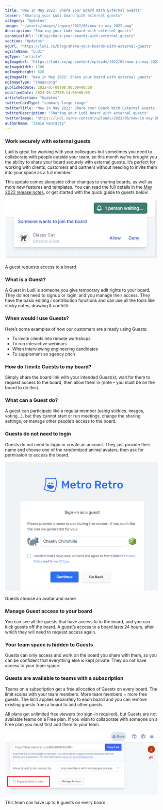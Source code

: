 ```yaml
---
title: "New In May 2022: Share Your Board With External Guests"
teaser: "Sharing your Ludi board with external guests"
category: "Updates"
image: "~/assets/images/legacy/2022/05/new-in-may-2022.png"
description: "Sharing your Ludi board with external guests"
canonicalUrl: "/blog/share-your-boards-with-external-guests"
section: "Updates"
ogUrl: "https://ludi.co/blog/share-your-boards-with-external-guests"
ogSiteName: "Ludi"
ogType: "article"
ogImageUrl: "https://ludi.co/wp-content/uploads/2022/05/new-in-may-2022.png"
ogImageWidth: 1200
ogImageHeight: 628
ogImageAlt: "New in May 2022: Share your board with external guests"
ogImageType: "image/png"
publishedDate: 2022-05-09T00:00:00+00:00
modifiedDate: 2024-08-12T09:14:00+00:00
articleSection: "Updates"
twitterCardType: "summary_large_image"
twitterTitle: "New In May 2022: Share Your Board With External Guests | Ludi"
twitterDescription: "Sharing your Ludi board with external guests"
twitterImage: "https://ludi.co/wp-content/uploads/2022/05/new-in-may-2022.png"
authorName: "Jamie Hanratty"
---
```


### Work securely with external guests

Ludi is great for working with your colleagues but sometimes you need to collaborate with people outside your team, so this month we’ve brought you the ability to share your board securely with external guests. It’s perfect for working with clients, customers and partners without needing to invite them into your space as a full member.

This update comes alongside other changes to sharing boards, as well as more new features and templates. You can read the full details in the [May 2022 release notes](https://updates.metroretro.io/external-guests-better-sharing-v2.49-uuvn2), or get started with the quick guide to guests below.

![](../../assets/images/legacy/2023/05/63453dd8de5b3ce2c59ab50c_image-149.png)

A guest requests access to a board

### What is a Guest?

A Guest in Ludi is someone you give temporary edit rights to your board. They do not need to signup or login, and you manage their access. They have the basic editing / contribution functions and can use all the tools like sticky notes, drawing & confetti.

### When would I use Guests?

Here’s some examples of how our customers are already using Guests:

- To invite clients into remote workshops
- To run interactive webinars
- When interviewing engineering candidates
- To supplement an agency pitch

### How do I invite Guests to my board?

Simply share the board link with your intended Guest(s), wait for them to request access to the board, then allow them in (note – you must be on the board to do this).

### What can a Guest do?

A guest can participate like a regular member (using stickies, images, voting…), but they cannot start or run meetings, change the sharing settings, or manage other people’s access to the board.

### Guests do not need to login

Guests do not need to login or create an account. They just provide their name and choose one of the randomized animal avatars, then ask for permission to access the board.

![](../../assets/images/legacy/2023/05/63454361a88043c419b0555b_spaces2F-MTLRFXF_qrbajtZtGqf2Fuploads2FMoOXYfxBM63jWguNc1Ds2Fimage.png)

Guests choose an avatar and name

### Manage Guest access to your board

You can see all the guests that have access to to the board, and you can kick guests off the board. A guest’s access to a board lasts 24 hours, after which they will need to request access again.

### Your team space is hidden to Guests

Guests can only access and work on the board you share with them, so you can be confident that everything else is kept private. They do not have access to your team space.

### Guests are available to teams with a subscription

Teams on a subscription get a free allocation of Guests on every board. The limit scales with your team members. More team members = more free guests. The limit applies separately to each board and you can remove existing guests from a board to add other guests.

All plans get unlimited free viewers (no sign-in required), but Guests are not available teams on a Free plan. If you wish to collaborate with someone on a Free plan you must first add them to your team.

![](../../assets/images/legacy/2023/05/6345439f754eea0e711fadfa_spaces2F-MTLRFXF_qrbajtZtGqf2Fuploads2FIc6SToR4ZTn5GAH2Q5L32Fimage.png)

This team can have up to 9 guests on every board
